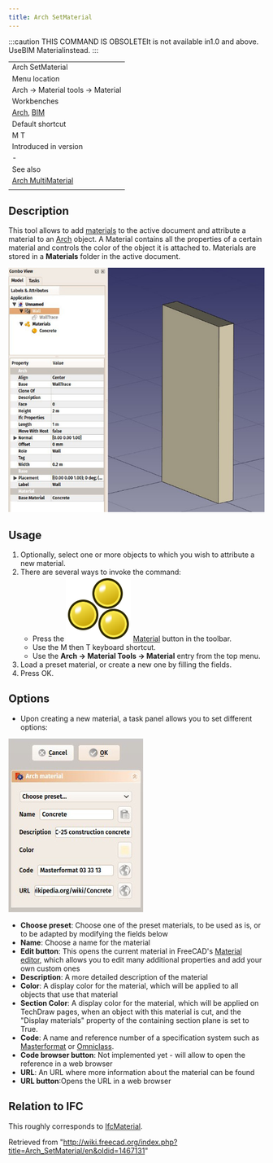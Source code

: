 ```yaml
---
title: Arch SetMaterial
---
```


:::caution
THIS COMMAND IS OBSOLETEIt is not available in1.0 and above. UseBIM Materialinstead.
:::

|                                                                                 |
| ------------------------------------------------------------------------------- |
| Arch SetMaterial                                                                |
| Menu location                                                                   |
| Arch → Material tools → Material                                                |
| Workbenches                                                                     |
| [Arch](/Arch_Workbench "Arch Workbench"), [BIM](/BIM_Workbench "BIM Workbench") |
| Default shortcut                                                                |
| M T                                                                             |
| Introduced in version                                                           |
| -                                                                               |
| See also                                                                        |
| [Arch MultiMaterial](/Arch_MultiMaterial "Arch MultiMaterial")                  |
|                                                                                 |

## Description

This tool allows to add [materials](/Material "Material") to the active document and attribute a material to an [Arch](/Arch_Workbench "Arch Workbench") object. A Material contains all the properties of a certain material and controls the color of the object it is attached to. Materials are stored in a **Materials** folder in the active document.

![](/src/assets/images/Arch_materials_01.jpg)

## Usage

1. Optionally, select one or more objects to which you wish to attribute a new material.
2. There are several ways to invoke the command:
   - Press the ![](/src/assets/images/Arch_SetMaterial.svg) [Material](/Arch_SetMaterial "Arch SetMaterial") button in the toolbar.
   - Use the M then T keyboard shortcut.
   - Use the **Arch → Material Tools → Material** entry from the top menu.
3. Load a preset material, or create a new one by filling the fields.
4. Press OK.

## Options

- Upon creating a new material, a task panel allows you to set different options:

![](/src/assets/images/Arch_materials_02.jpg)

- **Choose preset**: Choose one of the preset materials, to be used as is, or to be adapted by modifying the fields below
- **Name**: Choose a name for the material
- **Edit button**: This opens the current material in FreeCAD's [Material editor](/FEM_MaterialEditor "FEM MaterialEditor"), which allows you to edit many additional properties and add your own custom ones
- **Description**: A more detailed description of the material
- **Color**: A display color for the material, which will be applied to all objects that use that material
- **Section Color**: A display color for the material, which will be applied on TechDraw pages, when an object with this material is cut, and the "Display materials" property of the containing section plane is set to True.
- **Code**: A name and reference number of a specification system such as [Masterformat](https://en.wikipedia.org/wiki/MasterFormat) or [Omniclass](http://www.omniclass.org/).
- **Code browser button**: Not implemented yet - will allow to open the reference in a web browser
- **URL**: An URL where more information about the material can be found
- **URL button**:Opens the URL in a web browser

## Relation to IFC

This roughly corresponds to [IfcMaterial](https://standards.buildingsmart.org/IFC/DEV/IFC4_2/FINAL/HTML/link/ifcmaterial.htm).

Retrieved from "<http://wiki.freecad.org/index.php?title=Arch_SetMaterial/en&oldid=1467131>"
